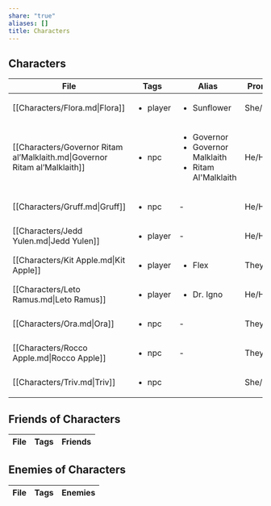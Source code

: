 ```yaml
---
share: "true"
aliases: []
title: Characters
---
```


## Characters


| File                                                                       | Tags                     | Alias                                                                            | Pronouns  | Faction         |
| -------------------------------------------------------------------------- | ------------------------ | -------------------------------------------------------------------------------- | --------- | --------------- |
| [[Characters/Flora.md\|Flora]]                                             | <ul><li>player</li></ul> | <ul><li>Sunflower</li></ul>                                                      | She/Her   | Rusty Nail      |
| [[Characters/Governor Ritam al’Malklaith.md\|Governor Ritam al’Malklaith]] | <ul><li>npc</li></ul>    | <ul><li>Governor</li><li>Governor Malklaith</li><li>Ritam Al'Malklaith</li></ul> | He/Him    | \-              |
| [[Characters/Gruff.md\|Gruff]]                                             | <ul><li>npc</li></ul>    | \-                                                                               | He/Him    | Ghosts          |
| [[Characters/Jedd Yulen.md\|Jedd Yulen]]                                   | <ul><li>player</li></ul> | \-                                                                               | He/Him    | Rusty Nail      |
| [[Characters/Kit Apple.md\|Kit Apple]]                                     | <ul><li>player</li></ul> | <ul><li>Flex</li></ul>                                                           | They/Them | Rusty Nail      |
| [[Characters/Leto Ramus.md\|Leto Ramus]]                                   | <ul><li>player</li></ul> | <ul><li>Dr. Igno</li></ul>                                                       | He/Him?   | Rusty Nail      |
| [[Characters/Ora.md\|Ora]]                                                 | <ul><li>npc</li></ul>    | \-                                                                               | They/Them | Ashen Knives    |
| [[Characters/Rocco Apple.md\|Rocco Apple]]                                 | <ul><li>npc</li></ul>    | \-                                                                               | They/Them | House Malklaith |
| [[Characters/Triv.md\|Triv]]                                               | <ul><li>npc</li></ul>    | <ul></ul>                                                                        | She/Her   | \-              |



## Friends of Characters

| File | Tags | Friends |
| ---- | ---- | ------- |


## Enemies of Characters

| File | Tags | Enemies |
| ---- | ---- | ------- |

